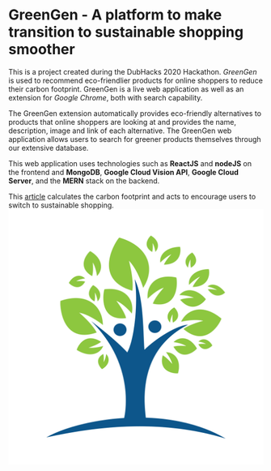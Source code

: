 # GreenGen - A platform to make transition to sustainable shopping smoother
This is a project created during the DubHacks 2020 Hackathon. _GreenGen_ is used to recommend eco-friendlier products for online shoppers to reduce their carbon footprint. GreenGen is a live web application as well as an extension for _Google Chrome_, both with search capability. 

The GreenGen extension automatically provides eco-friendly alternatives to products that online shoppers are looking at and provides the name, description, image and link of each alternative. The GreenGen web application allows users to search for greener products themselves through our extensive database.

This web application uses technologies such as **ReactJS** and **nodeJS** on the frontend and **MongoDB**, **Google Cloud Vision API**, **Google Cloud Server**, and the **MERN** stack on the backend.

This [article](https://www.nature.org/en-us/get-involved/how-to-help/carbon-footprint-calculator/) calculates the carbon footprint and acts to encourage users to switch to sustainable shopping.
![a tree](./frontend/src/search/logo.png)

